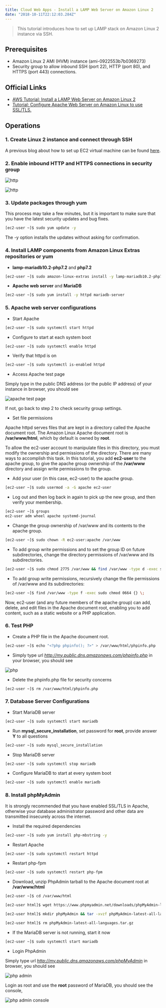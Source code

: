```yaml
---
title: Cloud Web Apps - Install a LAMP Web Server on Amazon Linux 2
date: "2018-10-11T22:12:03.284Z"
---
```


> This tutorial introduces how to set up LAMP stack on Amazon Linux 2 instance via SSH.

## Prerequisites

- Amazon Linux 2 AMI (HVM) instance (ami-0922553b7b0369273)
- Security group to allow inbound SSH (port 22), HTTP (port 80), and HTTPS (port 443) connections.

## Official Links

- [AWS Tutorial: Install a LAMP Web Server on Amazon Linux 2](https://docs.aws.amazon.com/AWSEC2/latest/UserGuide/ec2-lamp-amazon-linux-2.html)
- [Tutorial: Configure Apache Web Server on Amazon Linux to use SSL/TLS.](https://docs.aws.amazon.com/AWSEC2/latest/UserGuide/SSL-on-an-instance.html)

## Operations

### 1. Create Linux 2 instance and connect through SSH

A previous blog about how to set up EC2 virtual machine can be found [here](../cloud-web-apps-launch-ec2-vm).

### 2. Enable inbound HTTP and HTTPS connections in security group

![http](inbound_http.png)

![http](inbound_https.png)

### 3. Update packages through yum

This process may take a few minutes, but it is important to make sure that you have the latest security updates and bug fixes.

```bash
[ec2-user ~]$ sudo yum update -y
```

The -y option installs the updates without asking for confirmation.

### 4. Install LAMP components from Amazon Linux Extras repositories or yum

- __lamp-mariadb10.2-php7.2__ and __php7.2__ 

```bash
[ec2-user ~]$ sudo amazon-linux-extras install -y lamp-mariadb10.2-php7.2 php7.2
```

- __Apache web server__ and __MariaDB__

```bash
[ec2-user ~]$ sudo yum install -y httpd mariadb-server
```

### 5. Apache web server configurations

- Start Apache

```bash
[ec2-user ~]$ sudo systemctl start httpd
```

- Configure to start at each system boot

```bash
[ec2-user ~]$ sudo systemctl enable httpd
```

- Verify that httpd is on

```bash
[ec2-user ~]$ sudo systemctl is-enabled httpd
```

- Access Apache test page

Simply type in the public DNS address (or the public IP address) of your instance
in browser, you should see

![apache test page](https://docs.aws.amazon.com/AWSEC2/latest/UserGuide/images/apache_test_page_al2_2.4.png)

If not, go back to step 2 to check security group settings.

- Set file permissions

Apache httpd serves files that are kept in a directory called the Apache document root. 
The Amazon Linux Apache document root is __/var/www/html__, which by default is owned by __root__.

To allow the ec2-user account to manipulate files in this directory, you must modify the ownership and permissions of the directory. 
There are many ways to accomplish this task. In this tutorial, you add __ec2-user__ to the apache group, 
to give the apache group ownership of the __/var/www__ directory and assign write permissions to the group.
    
- Add your user (in this case, ec2-user) to the apache group. 
```bash
[ec2-user ~]$ sudo usermod -a -G apache ec2-user
``` 

- Log out and then log back in again to pick up the new group, and then verify your membership.
```bash
[ec2-user ~]$ groups
ec2-user adm wheel apache systemd-journal
```

- Change the group ownership of /var/www and its contents to the apache group.
```bash
[ec2-user ~]$ sudo chown -R ec2-user:apache /var/www
```

- To add group write permissions and to set the group ID on future subdirectories, 
change the directory permissions of /var/www and its subdirectories.
```bash
[ec2-user ~]$ sudo chmod 2775 /var/www && find /var/www -type d -exec sudo chmod 2775 {} \;
```

- To add group write permissions, recursively change the file permissions of /var/www and its subdirectories:
```bash
[ec2-user ~]$ find /var/www -type f -exec sudo chmod 0664 {} \;
```

Now, ec2-user (and any future members of the apache group) 
can add, delete, and edit files in the Apache document root, 
enabling you to add content, such as a static website or a PHP application.

### 6. Test PHP

- Create a PHP file in the Apache document root.
```bash
[ec2-user ~]$ echo "<?php phpinfo(); ?>" > /var/www/html/phpinfo.php
```

- Simply type url _http://my.public.dns.amazonaws.com/phpinfo.php_ in your browser, you should see

![php](https://docs.aws.amazon.com/AWSEC2/latest/UserGuide/images/phpinfo7.2.10.png)

- Delete the phpinfo.php file for security concerns
```bash
[ec2-user ~]$ rm /var/www/html/phpinfo.php
```

### 7. Database Server Configurations

- Start MariaDB server
```bash
[ec2-user ~]$ sudo systemctl start mariadb
```

- Run __mysql_secure_installation__, set password for __root__, provide answer __Y__ to all questions
```bash
[ec2-user ~]$ sudo mysql_secure_installation
```

- Stop MariaDB server
```bash
[ec2-user ~]$ sudo systemctl stop mariadb
```

- Configure MariaDB to start at every system boot
```bash
[ec2-user ~]$ sudo systemctl enable mariadb
```

### 8. Install phpMyAdmin

It is strongly recommended that you have enabled SSL/TLS in Apache, 
otherwise your database administrator password and other data are transmitted insecurely across the internet.

- Install the required dependencies
```bash
[ec2-user ~]$ sudo yum install php-mbstring -y
```

- Restart Apache
```bash
[ec2-user ~]$ sudo systemctl restart httpd
```

- Restart php-fpm
```bash
[ec2-user ~]$ sudo systemctl restart php-fpm
```

- Download, unzip PhpAdmin tarball to the Apache document root at __/var/www/html__
```bash
[ec2-user ~]$ cd /var/www/html
```

```bash
[ec2-user html]$ wget https://www.phpmyadmin.net/downloads/phpMyAdmin-latest-all-languages.tar.gz
```

```bash
[ec2-user html]$ mkdir phpMyAdmin && tar -xvzf phpMyAdmin-latest-all-languages.tar.gz -C phpMyAdmin --strip-components 1
```

```bash
[ec2-user html]$ rm phpMyAdmin-latest-all-languages.tar.gz
```

- If the MariaDB server is not running, start it now

```bash
[ec2-user ~]$ sudo systemctl start mariadb
```

- Login PhpAdmin

Simply type url _http://my.public.dns.amazonaws.com/phpMyAdmin_ in browser, you should see

![php admin](https://docs.aws.amazon.com/AWSEC2/latest/UserGuide/images/phpmyadmin_login.png)

Login as root and use the __root__ password of MariaDB, you should see the console,

![php admin console](php_admin.png)
 